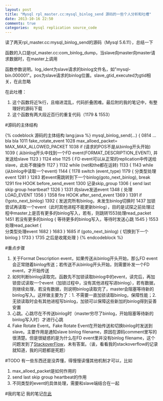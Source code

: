 ```yaml
---
layout: post
title: "Mysql rpl_master.cc:mysql_binlog_send 源码的一些个人分析和吐槽"
date: 2013-10-16 22:50
comments: true
categories:  mysql replication source_code
---
```

读了两天rpl_master.cc:mysql_binlog_send的源码（Mysql 5.6.11），总结一下

函数的入口是rpl_master.cc:com_binlog_dump，当slave向master向master请求数据时，在master上调用

函数参数说明。log_ident为slave请求的binlog文件名，如"mysql-bin.000001"。pos为slave请求的binlog位置。slave_gtid_executed为gtid相关，在此忽略

在此吐槽：

1. 这个函数将近1k行，且缩进混乱，代码折叠困难。最后附的我的笔记中，有整理好的源码下载
2. 这个函数有两大段近百行的重复代码（1179 & 1553）

#源码的主体结构

{% codeblock 源码的主体结构 lang:java %}
mysql_binlog_send(…)
{
     0814 … bla bla
     1011 fake_rotate_event
     1028 max_alloed_packet= MAX_MAX_ALLOWED_PACKET
     1038 if (请求的POS不是从binlog开头开始)
     1039 {
               从binlog开头中找到一个FD event(FORMAT_DESCRIPTION_EVENT), 并发送给slave
     1123 }
     1124 else
     1125 {
               FD event可以从正常的replication中传送给slave，此处不做操作
     1127 }
     1132 while (net和the都在运转)
     1133 {
     1143      while (从binlog中读取一个event)
     1144      {
     1178           switch (event_type)
     1179           {
                         分类型处理event
     1281           }
     1283           若event需跳转到下一个binlog(goto_next_binlog), break
     1291           fire HOOK before_send_event
     1300           记录skip_group
     1306           {
                         send last skip group heartbeat?
     1326           }
     1331           向slave发送event
     1348           {
                         处理LOAD_EVENT
     1356           }
     1358           fire HOOK after_send_event
     1369      }
     1391      if (!goto_next_binlog)
     1392      {
                   发送完所有binlog，未发生binlog切换时
     1437          加锁尝试再读取一个event（此时其他进程不能更新binlog），目的是试探之前处理过程中master上是否有更多的binlog写入，若有，则跳转1553处理read_packet
     1451          若没有更多的binlog 
                   {
                        等待更多的binlog写入，等待时发送心跳
     1545          }
     1553          处理read_packet
                   {                         
                        分类型处理event
     1682          }
     1683      }
     1685      if (goto_next_binlog)
               {
                    切换到下一个binlog
               }
     1733 }
     1735 之后是收尾处理
}
{% endcodeblock %}

#重点步骤
1. 关于Format Description event，如果传送从binlog开头开始，那么FD event会正常随着binlog传送；若传送不从binlog开头开始，则需要补发一个FD event，才开始传送
2. 如何判断binlog读取完。函数先不加锁读取binlog中的event，读完后，再加锁尝试读取一个event（加锁过程中，没有其他进程写进binlog），若有数据，则继续处理，若没有数据，则说明binlog读取完了，master会阻塞等待新的binlog写入。这样做主要为了：1. 不需要一直加锁读取binlog，保障性能；2. 无锁读取时会有其他进程写binlog，加锁可以保障这些新加的binlog得到妥善安置
3. 心跳。心跳尽在不传送binlog时（master穷尽了binlog，开始阻塞等待新的binlog写入时）才进行心跳
4. Fake Rotate Event。Fake Rotate Event在开始传送和切换binlog时发送到slave。主要作用是通知slave binlog filename，原因在源码comment里写的很清楚。但是很疑惑的是为什么在FD event里并没有binlog filename，这个问题发到了[StackoverFlow](http://stackoverflow.com/questions/19375951/in-mysql-replication-why-format-description-event-doesnt-include-binlogs-name)，未有答案。（诶，看看我的stackoverflow的记录就知道，我的问题都是死题）

#TODO
有一些东西还是没弄懂，得慢慢读懂其他机制才可以，比如

1. max_alloed_packet是如何作用的
2. send last skip group heartbeat的作用
3. 不同类型的event的具体处理，需要和slave端结合在一起

#我的笔记
我的笔记[在此](https://app.yinxiang.com/shard/s11/sh/f23e9619-9c3d-47f5-a911-8945d0ee02a5/f4eb8539fb2f99e1481496c994b2c270)